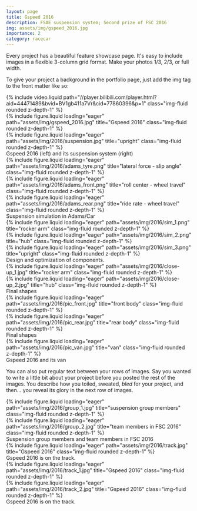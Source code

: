```yaml
---
layout: page
title: Gspeed 2016
description: FSAE suspension system; Second prize of FSC 2016
img: assets/img/gspeed_2016.jpg
importance: 2
category: racecar
---
```


Every project has a beautiful feature showcase page.
It's easy to include images in a flexible 3-column grid format.
Make your photos 1/3, 2/3, or full width.

To give your project a background in the portfolio page, just add the img tag to the front matter like so:

<div class="row mt-3">
    <div class="col-sm mt-3 mt-md-0">
        {% include video.liquid path="//player.bilibili.com/player.html?aid=44471489&bvid=BV1gb411a7Vr&cid=77860396&p=1" class="img-fluid rounded z-depth-1" %}
    </div>
</div>

<div class="row">
    <div class="col-sm mt-3 mt-md-0">
        {% include figure.liquid loading="eager" path="assets/img/gspeed_2016.jpg" title="Gspeed 2016" class="img-fluid rounded z-depth-1" %}
    </div>
    <div class="col-sm mt-3 mt-md-0">
        {% include figure.liquid loading="eager" path="assets/img/2016/suspension.jpg" title="upright" class="img-fluid rounded z-depth-1" %}
    </div>
</div>
<div class="caption">
    Gspeed 2016 (left) and its suspension system (right)
</div>


<div class="row">
    <div class="col-sm mt-3 mt-md-0">
        {% include figure.liquid loading="eager" path="assets/img/2016/adams_tyre.png" title="lateral force - slip angle" class="img-fluid rounded z-depth-1" %}
    </div>
    <div class="col-sm mt-3 mt-md-0">
        {% include figure.liquid loading="eager" path="assets/img/2016/adams_front.png" title="roll center - wheel travel" class="img-fluid rounded z-depth-1" %}
    </div>
    <div class="col-sm mt-3 mt-md-0">
        {% include figure.liquid loading="eager" path="assets/img/2016/adams_rear.png" title="ride rate - wheel travel" class="img-fluid rounded z-depth-1" %}
    </div>
</div>
<div class="caption">
    Suspension simulation in Adams/Car
</div>


<div class="row">
    <div class="col-sm mt-3 mt-md-0">
        {% include figure.liquid loading="eager" path="assets/img/2016/sim_1.png" title="rocker arm" class="img-fluid rounded z-depth-1" %}
    </div>
    <div class="col-sm mt-3 mt-md-0">
        {% include figure.liquid loading="eager" path="assets/img/2016/sim_2.png" title="hub" class="img-fluid rounded z-depth-1" %}
    </div>
    <div class="col-sm mt-3 mt-md-0">
        {% include figure.liquid loading="eager" path="assets/img/2016/sim_3.png" title="upright" class="img-fluid rounded z-depth-1" %}
    </div>
</div>
<div class="caption">
    Design and optimization of components.
</div>


<div class="row">
    <div class="col-sm mt-3 mt-md-0">
        {% include figure.liquid loading="eager" path="assets/img/2016/close-up_1.jpg" title="rocker arm" class="img-fluid rounded z-depth-1" %}
    </div>
    <div class="col-sm mt-3 mt-md-0">
        {% include figure.liquid loading="eager" path="assets/img/2016/close-up_2.jpg" title="hub" class="img-fluid rounded z-depth-1" %}
    </div>
</div>
<div class="caption">
    Final shapes
</div>


<div class="row">
    <div class="col-sm mt-3 mt-md-0">
        {% include figure.liquid loading="eager" path="assets/img/2016/pic_front.jpg" title="front body" class="img-fluid rounded z-depth-1" %}
    </div>
    <div class="col-sm mt-3 mt-md-0">
        {% include figure.liquid loading="eager" path="assets/img/2016/pic_rear.jpg" title="rear body" class="img-fluid rounded z-depth-1" %}
    </div>
</div>
<div class="caption">
    Final shapes
</div>

<div class="row">
    <div class="col-sm mt-3 mt-md-0">
        {% include figure.liquid loading="eager" path="assets/img/2016/pic_van.jpg" title="van" class="img-fluid rounded z-depth-1" %}
    </div>
</div>
<div class="caption">
    Gspeed 2016 and its van
</div>

You can also put regular text between your rows of images.
Say you wanted to write a little bit about your project before you posted the rest of the images.
You describe how you toiled, sweated, _bled_ for your project, and then... you reveal its glory in the next row of images.

<div class="row">
    <div class="col-sm mt-3 mt-md-0">
        {% include figure.liquid loading="eager" path="assets/img/2016/group_1.jpg" title="suspension group members" class="img-fluid rounded z-depth-1" %}
    </div>
    <div class="col-sm mt-3 mt-md-0">
        {% include figure.liquid loading="eager" path="assets/img/2016/group_2.jpg" title="team members in FSC 2016" class="img-fluid rounded z-depth-1" %}
    </div>
</div>
<div class="caption">
    Suspension group members and team members in FSC 2016
</div>


<div class="row">
    <div class="col-sm mt-3 mt-md-0">
        {% include figure.liquid loading="eager" path="assets/img/2016/track.jpg" title="Gspeed 2016" class="img-fluid rounded z-depth-1" %}
    </div>
</div>
<div class="caption">
    Gspeed 2016 is on the track.
</div>

<div class="row">
    <div class="col-sm mt-3 mt-md-0">
        {% include figure.liquid loading="eager" path="assets/img/2016/track_1.jpg" title="Gspeed 2016" class="img-fluid rounded z-depth-1" %}
    </div>
    <div class="col-sm mt-3 mt-md-0">
        {% include figure.liquid loading="eager" path="assets/img/2016/track_2.jpg" title="Gspeed 2016" class="img-fluid rounded z-depth-1" %}
    </div>
</div>
<div class="caption">
    Gspeed 2016 is on the track.
</div>